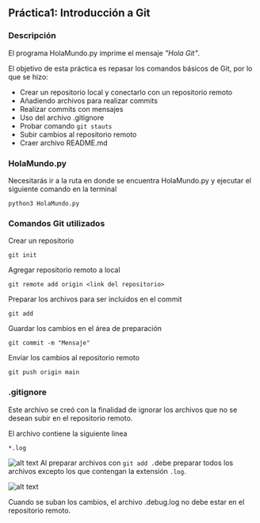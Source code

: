 ## Práctica1: Introducción a Git 

### Descripción 
El programa HolaMundo.py imprime el mensaje *"Hola Git"*.

El objetivo de esta práctica es repasar los comandos básicos de Git, por lo que se hizo:
- Crear un repositorio local y conectarlo con un repositorio remoto
- Añadiendo archivos para realizar commits
- Realizar commits con mensajes 
- Uso del archivo .gitignore
- Probar comando `git stauts`
- Subir cambios al repositorio remoto
- Craer archivo README.md

### HolaMundo.py
Necesitarás ir a la ruta en donde se encuentra HolaMundo.py y ejecutar el siguiente comando en la terminal
~~~
python3 HolaMundo.py
~~~

### Comandos Git utilizados
Crear un repositorio
~~~
git init
~~~
Agregar repositorio remoto a local
~~~
git remote add origin <link del repositorio>
~~~
Preparar los archivos para ser incluidos en el commit
~~~
git add
~~~
Guardar los cambios en el área de preparación
~~~
git commit -m "Mensaje"
~~~
Envíar los cambios al repositorio remoto
~~~
git push origin main
~~~

### .gitignore
Este archivo se creó con la finalidad de ignorar los archivos que no se desean subir en el repositorio remoto.

El archivo contiene la siguiente linea
~~~
*.log
~~~
![alt text](image.png)
Al preparar archivos con `git add .`debe preparar todos los archivos excepto los que contengan la extensión `.log`.

![alt text](image-1.png)

Cuando se suban los cambios, el archivo .debug.log no debe estar en el repositorio remoto.